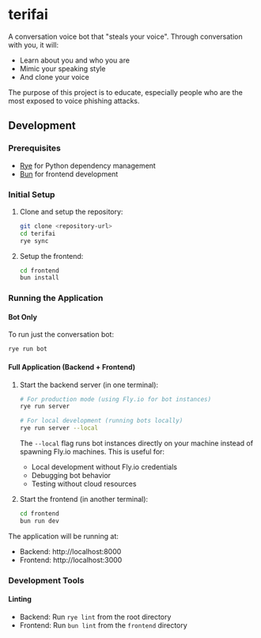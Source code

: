 # terifai

A conversation voice bot that "steals your voice". Through conversation with you, it will:

- Learn about you and who you are
- Mimic your speaking style
- And clone your voice

The purpose of this project is to educate, especially people who are the most exposed to voice phishing attacks.

## Development

### Prerequisites
- [Rye](https://rye-up.com/guide/installation/) for Python dependency management
- [Bun](https://bun.sh/) for frontend development

### Initial Setup

1. Clone and setup the repository:
   ```bash
   git clone <repository-url>
   cd terifai
   rye sync
   ```

2. Setup the frontend:
   ```bash
   cd frontend
   bun install
   ```

### Running the Application

#### Bot Only
To run just the conversation bot:
```bash
rye run bot
```


#### Full Application (Backend + Frontend)
1. Start the backend server (in one terminal):
   ```bash
   # For production mode (using Fly.io for bot instances)
   rye run server

   # For local development (running bots locally)
   rye run server --local
   ```

   The `--local` flag runs bot instances directly on your machine instead of spawning Fly.io machines. This is useful for:
   - Local development without Fly.io credentials
   - Debugging bot behavior
   - Testing without cloud resources

2. Start the frontend (in another terminal):
   ```bash
   cd frontend
   bun run dev
   ```

The application will be running at:
- Backend: http://localhost:8000
- Frontend: http://localhost:3000

### Development Tools

#### Linting
- Backend: Run `rye lint` from the root directory
- Frontend: Run `bun lint` from the `frontend` directory
